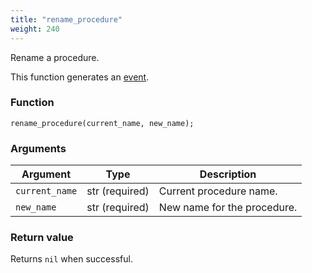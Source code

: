 ```yaml
---
title: "rename_procedure"
weight: 240
---
```


Rename a procedure.

This function generates an [event](../../overview/events).

### Function

`rename_procedure(current_name, new_name);`

### Arguments

Argument | Type | Description
-------- | ---- | -----------
`current_name` | str (required) | Current procedure name.
`new_name` | str (required) | New name for the procedure.

### Return value

Returns `nil` when successful.
